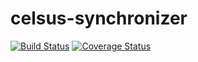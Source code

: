 # celsus-synchronizer

[![Build Status](https://travis-ci.org/Maev4l/celsus-synchronizer.svg?branch=master)](https://travis-ci.org/Maev4l/celsus-syncronizer)
[![Coverage Status](https://coveralls.io/repos/github/Maev4l/celsus-synchronizer/badge.svg)](https://coveralls.io/github/Maev4l/celsus-syncronizer)
